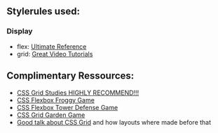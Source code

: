 ## Stylerules used:

### Display
- flex: [Ultimate Reference](https://css-tricks.com/snippets/css/a-guide-to-flexbox/)
- grid: [Great Video Tutorials](https://cssgrid.io/)


## Complimentary Ressources:
- [CSS Grid Studies HIGHLY RECOMMEND!!!](https://labs.jensimmons.com/)
- [CSS Flexbox Froggy Game](https://flexboxfroggy.com/)
- [CSS Flexbox Tower Defense Game](http://www.flexboxdefense.com/)
- [CSS Grid Garden Game](http://cssgridgarden.com/)
- [Good talk about CSS Grid](https://www.youtube.com/watch?v=txZq7Laz7_4) and how layouts where made before that